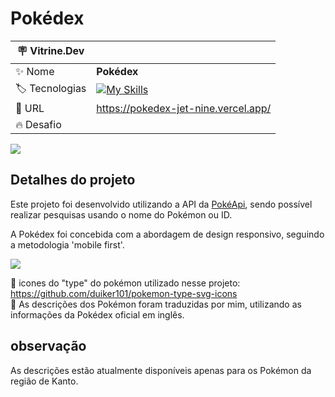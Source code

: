 # Pokédex

| :placard: Vitrine.Dev |     |
| -------------  | --- |
| :sparkles: Nome        | **Pokédex**
| :label: Tecnologias | [![My Skills](https://skillicons.dev/icons?i=js,html,css)](https://skillicons.dev)
| :rocket: URL         | https://pokedex-jet-nine.vercel.app/
| :fire: Desafio     |

![](https://imgur.com/vgYabpY.jpg#vitrinedev)

## Detalhes do projeto

Este projeto foi desenvolvido utilizando a API da <a href="https://pokeapi.co/">PokéApi</a>,
sendo possível realizar pesquisas usando o nome do Pokémon ou ID.

A Pokédex foi concebida com a abordagem de design responsivo, seguindo a metodologia 'mobile first'.

![](https://imgur.com/sUyeYms.jpg)

🌟 icones do "type" do pokémon utilizado nesse projeto: https://github.com/duiker101/pokemon-type-svg-icons </br>
🌟 As descrições dos Pokémon foram traduzidas por mim, utilizando as informações da Pokédex oficial em inglês.

## observação

As descrições estão atualmente disponíveis apenas para os Pokémon da região de Kanto.
